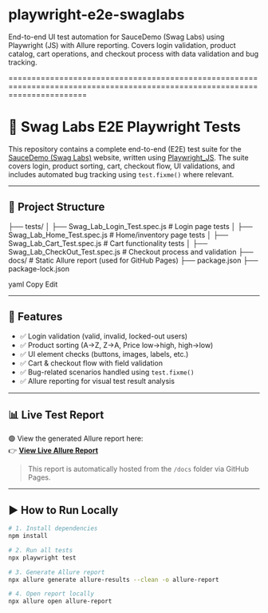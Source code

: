 # playwright-e2e-swaglabs
End-to-end UI test automation for SauceDemo (Swag Labs) using Playwright (JS) with Allure reporting. Covers login validation, product catalog, cart operations, and checkout process with data validation and bug tracking.

=============================================================================================================================
# 🧪 Swag Labs E2E Playwright Tests

This repository contains a complete end-to-end (E2E) test suite for the [SauceDemo (Swag Labs)](https://www.saucedemo.com/) website, written using [Playwright_JS](https://playwright.dev/). The suite covers login, product sorting, cart, checkout flow, UI validations, and includes automated bug tracking using `test.fixme()` where relevant.

---

## 📂 Project Structure

├── tests/
│ ├── Swag_Lab_Login_Test.spec.js # Login page tests
│ ├── Swag_Lab_Home_Test.spec.js # Home/inventory page tests
│ ├── Swag_Lab_Cart_Test.spec.js # Cart functionality tests
│ ├── Swag_Lab_CheckOut_Test.spec.js # Checkout process and validation
├── docs/ # Static Allure report (used for GitHub Pages)
├── package.json
├── package-lock.json

yaml
Copy
Edit

---

## 🚀 Features

- ✅ Login validation (valid, invalid, locked-out users)
- ✅ Product sorting (A→Z, Z→A, Price low→high, high→low)
- ✅ UI element checks (buttons, images, labels, etc.)
- ✅ Cart & checkout flow with field validation
- ✅ Bug-related scenarios handled using `test.fixme()`
- ✅ Allure reporting for visual test result analysis

---

## 📊 Live Test Report

🟢 View the generated Allure report here:  
👉 **[View Live Allure Report](https://yazanalmuselli.github.io/playwright-e2e-swaglabs/)**

> This report is automatically hosted from the `/docs` folder via GitHub Pages.

---

## ▶️ How to Run Locally

```bash
# 1. Install dependencies
npm install

# 2. Run all tests
npx playwright test

# 3. Generate Allure report
npx allure generate allure-results --clean -o allure-report

# 4. Open report locally
npx allure open allure-report
